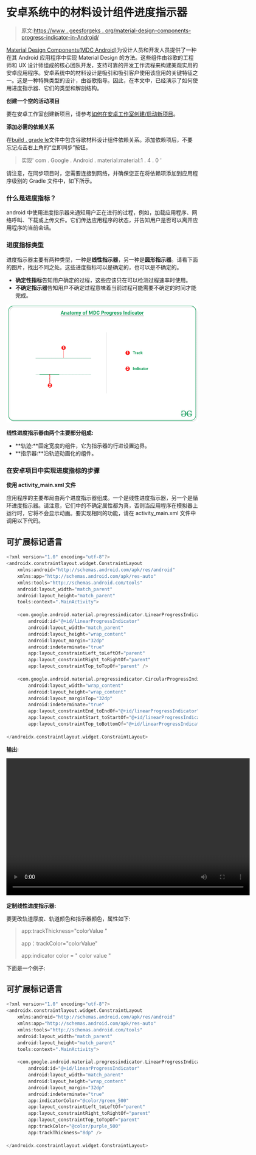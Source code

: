 # 安卓系统中的材料设计组件进度指示器

> 原文:[https://www . geesforgeks . org/material-design-components-progress-indicator-in-Android/](https://www.geeksforgeeks.org/material-design-components-progress-indicator-in-android/)

[Material Design Components(MDC Android)](https://www.geeksforgeeks.org/introduction-to-material-design-in-android/)为设计人员和开发人员提供了一种在其 Android 应用程序中实现 Material Design 的方法。这些组件由谷歌的工程师和 UX 设计师组成的核心团队开发，支持可靠的开发工作流程来构建美观实用的安卓应用程序。安卓系统中的材料设计是吸引和吸引客户使用该应用的关键特征之一。这是一种特殊类型的设计，由谷歌指导。因此，在本文中，已经演示了如何使用进度指示器、它们的类型和解剖结构。

**创建一个空的活动项目**

要在安卓工作室创建新项目，请参考[如何在安卓工作室创建/启动新项目](https://www.geeksforgeeks.org/android-how-to-create-start-a-new-project-in-android-studio/)。

**添加必需的依赖关系**

在[build . grade le](https://www.geeksforgeeks.org/android-build-gradle/)文件中包含谷歌材料设计组件依赖关系。添加依赖项后，不要忘记点击右上角的“立即同步”按钮。

> 实现' com . Google . Android . material:material:1 . 4 . 0 '

请注意，在同步项目时，您需要连接到网络，并确保您正在将依赖项添加到应用程序级别的 Gradle 文件中，如下所示。

### **什么是进度指标？**

android 中使用进度指示器来通知用户正在进行的过程，例如，加载应用程序、网络呼叫、下载或上传文件。它们传达应用程序的状态，并告知用户是否可以离开应用程序的当前会话。

### **进度指标类型**

进度指示器主要有两种类型，一种是**线性指示器**，另一种是**圆形指示器**。请看下面的图片，找出不同之处。这些进度指标可以是确定的，也可以是不确定的。

*   **确定性指标**告知用户确定的过程，这些应该只在可以检测过程速率时使用。
*   **不确定指示器**告知用户不确定过程意味着当前过程可能需要不确定的时间才能完成。

![Anatomy of the Progress indicators](img/6701b6507dcfcf7623e48032c8099840.png)

**线性进度指示器由两个主要部分组成:**

*   **轨迹:**固定宽度的组件，它为指示器的行进设置边界。
*   **指示器:**沿轨迹动画化的组件。

### **在安卓项目中实现进度指标的步骤**

**使用 activity_main.xml 文件**

应用程序的主要布局由两个进度指示器组成。一个是线性进度指示器，另一个是循环进度指示器。请注意，它们中的不确定属性都为真，否则当应用程序在模拟器上运行时，它将不会显示动画。要实现相同的功能，请在 activity_main.xml 文件中调用以下代码。

## 可扩展标记语言

```kt
<?xml version="1.0" encoding="utf-8"?>
<androidx.constraintlayout.widget.ConstraintLayout 
    xmlns:android="http://schemas.android.com/apk/res/android"
    xmlns:app="http://schemas.android.com/apk/res-auto"
    xmlns:tools="http://schemas.android.com/tools"
    android:layout_width="match_parent"
    android:layout_height="match_parent"
    tools:context=".MainActivity">

    <com.google.android.material.progressindicator.LinearProgressIndicator
        android:id="@+id/linearProgressIndicator"
        android:layout_width="match_parent"
        android:layout_height="wrap_content"
        android:layout_margin="32dp"
        android:indeterminate="true"
        app:layout_constraintLeft_toLeftOf="parent"
        app:layout_constraintRight_toRightOf="parent"
        app:layout_constraintTop_toTopOf="parent" />

    <com.google.android.material.progressindicator.CircularProgressIndicator
        android:layout_width="wrap_content"
        android:layout_height="wrap_content"
        android:layout_marginTop="32dp"
        android:indeterminate="true"
        app:layout_constraintEnd_toEndOf="@+id/linearProgressIndicator"
        app:layout_constraintStart_toStartOf="@+id/linearProgressIndicator"
        app:layout_constraintTop_toBottomOf="@+id/linearProgressIndicator" />

</androidx.constraintlayout.widget.ConstraintLayout>
```

**输出:**

<video class="wp-video-shortcode" id="video-683302-1" width="640" height="360" preload="metadata" controls=""><source type="video/mp4" src="https://media.geeksforgeeks.org/wp-content/uploads/20210921085336/Untitled.mp4?_=1">[https://media.geeksforgeeks.org/wp-content/uploads/20210921085336/Untitled.mp4](https://media.geeksforgeeks.org/wp-content/uploads/20210921085336/Untitled.mp4)</video>

**定制线性进度指示器:**

要更改轨道厚度、轨道颜色和指示器颜色，属性如下:

> app:trackThickness="colorValue "
> 
> app：trackColor="colorValue"
> 
> app:indicator color = " color value "

下面是一个例子:

## 可扩展标记语言

```kt
<?xml version="1.0" encoding="utf-8"?>
<androidx.constraintlayout.widget.ConstraintLayout 
    xmlns:android="http://schemas.android.com/apk/res/android"
    xmlns:app="http://schemas.android.com/apk/res-auto"
    xmlns:tools="http://schemas.android.com/tools"
    android:layout_width="match_parent"
    android:layout_height="match_parent"
    tools:context=".MainActivity">

    <com.google.android.material.progressindicator.LinearProgressIndicator
        android:id="@+id/linearProgressIndicator"
        android:layout_width="match_parent"
        android:layout_height="wrap_content"
        android:layout_margin="32dp"
        android:indeterminate="true"
        app:indicatorColor="@color/green_500"
        app:layout_constraintLeft_toLeftOf="parent"
        app:layout_constraintRight_toRightOf="parent"
        app:layout_constraintTop_toTopOf="parent"
        app:trackColor="@color/purple_500"
        app:trackThickness="8dp" />

</androidx.constraintlayout.widget.ConstraintLayout>
```
